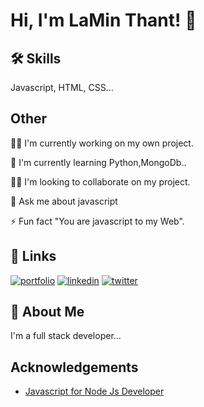 
# Hi, I'm LaMin Thant! 👋


## 🛠 Skills
Javascript, HTML, CSS...


## Other
👩‍💻 I'm currently working on my own project.

🧠 I'm currently learning Python,MongoDb..

👯‍♀️ I'm looking to collaborate on my project.

💬 Ask me about javascript

⚡️ Fun fact "You are javascript to my Web".


## 🔗 Links
[![portfolio](https://img.shields.io/badge/my_portfolio-000?style=for-the-badge&logo=ko-fi&logoColor=white)]()
[![linkedin](https://img.shields.io/badge/linkedin-0A66C2?style=for-the-badge&logo=linkedin&logoColor=white)]()
[![twitter](https://img.shields.io/badge/twitter-1DA1F2?style=for-the-badge&logo=twitter&logoColor=white)]()


## 🚀 About Me
I'm a full stack developer...


## Acknowledgements

 - [Javascript for Node Js Developer](https://github.com/laminnthant/JavaScript4NodeJsDeveloper)


